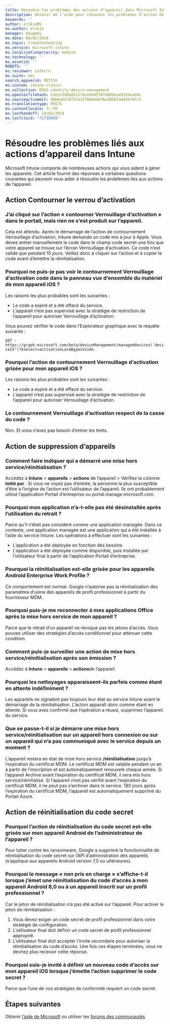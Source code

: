 ```yaml
---
title: Résoudre les problèmes des actions d’appareil dans Microsoft Intune - Azure | Microsoft Docs
description: Obtenir de l’aide pour résoudre les problèmes d’action de l’appareil.
keywords: ''
author: erikjeMS
ms.author: erikje
manager: dougeby
ms.date: 08/02/2019
ms.topic: troubleshooting
ms.service: microsoft-intune
ms.localizationpriority: medium
ms.technology: ''
ms.assetid: ''
ROBOTS: ''
ms.reviewer: coferro
ms.suite: ems
search.appverid: MET150
ms.custom: intune-classic
ms.collection: M365-identity-device-management
ms.openlocfilehash: e1b3139db8b217dceb495f67e809eae8319eae0c
ms.sourcegitcommit: 88b6e6d70f5fa15708e640f6e20b97a442ef07c5
ms.translationtype: MTE75
ms.contentlocale: fr-FR
ms.lasthandoff: 10/02/2019
ms.locfileid: "71735699"
---
```

# <a name="troubleshoot-device-actions-in-intune"></a>Résoudre les problèmes liés aux actions d’appareil dans Intune

Microsoft Intune comporte de nombreuses actions qui vous aident à gérer les appareils. Cet article fournit des réponses à certaines questions courantes qui peuvent vous aider à résoudre les problèmes liés aux actions de l’appareil.

## <a name="bypass-activation-lock-action"></a>Action Contourner le verrou d’activation

### <a name="i-clicked-the-bypass-activation-lock-action-in-the-portal-but-nothing-happened-on-the-device"></a>J’ai cliqué sur l’action « contourner Verrouillage d’activation » dans le portail, mais rien ne s’est produit sur l’appareil.
Cela est attendu. Après le démarrage de l’action de contournement Verrouillage d’activation, Intune demande un code mis à jour à Apple. Vous devez entrer manuellement le code dans le champ code secret une fois que votre appareil se trouve sur l’écran Verrouillage d’activation. Ce code n’est valide que pendant 15 jours. Veillez donc à cliquer sur l’action et à copier le code avant d’émettre la réinitialisation.

### <a name="why-dont-i-see-the-bypass-activation-lock-code-in-the-hardware-overview-blade-of-my-ios-device"></a>Pourquoi ne puis-je pas voir le contournement Verrouillage d’activation code dans le panneau vue d’ensemble du matériel de mon appareil iOS ?
Les raisons les plus probables sont les suivantes :
- Le code a expiré et a été effacé du service.
- L’appareil n’est pas supervisé avec la stratégie de restriction de l’appareil pour autoriser Verrouillage d’activation.

Vous pouvez vérifier le code dans l’Explorateur graphique avec la requête suivante :

```GET - https://graph.microsoft.com/beta/deviceManagement/manageddevices('deviceId')?$select=activationLockBypassCode.```

### <a name="why-is-the-bypass-activation-lock-action-greyed-out-for-my-ios-device"></a>Pourquoi l’action de contournement Verrouillage d’activation grisée pour mon appareil iOS ?
Les raisons les plus probables sont les suivantes : 
- Le code a expiré et a été effacé du service.
- L’appareil n’est pas supervisé avec la stratégie de restriction de l’appareil pour autoriser Verrouillage d’activation.

### <a name="is-the-bypass-activation-lock-code-case-sensitive"></a>Le contournement Verrouillage d’activation respect de la casse du code ?
Non. Et vous n’avez pas besoin d’entrer les tirets.

## <a name="remove-devices-action"></a>Action de suppression d’appareils

### <a name="how-do-i-tell-who-started-a-retirewipe"></a>Comment faire indiquer qui a démarré une mise hors service/réinitialisation ?
Accédez à **Intune** > **appareils** > **actions** de l’appareil > Vérifiez la colonne **initié par** .
Si vous ne voyez pas d’entrée, la personne la plus susceptible d’être à l’origine de l’action est l’utilisateur de l’appareil. Ils ont probablement utilisé l’application Portail d’entreprise ou portal.manage.microsoft.com.

### <a name="why-wasnt-my-application-uninstalled-after-using-retire"></a>Pourquoi mon application n’a-t-elle pas été désinstallée après l’utilisation du retrait ?
Parce qu’il n’était pas considéré comme une application managée. Dans ce contexte, une application managée est une application qui a été installée à l’aide du service Intune. Les opérations à effectuer sont les suivantes :
- L’application a été déployée en fonction des besoins
- L’application a été déployée comme disponible, puis installée par l’utilisateur final à partir de l’application Portail d’entreprise.

### <a name="why-is-wipe-grayed-out-for-android-enterprise-work-profile-devices"></a>Pourquoi la réinitialisation est-elle grisée pour les appareils Android Enterprise Work Profile ?
Ce comportement est normal. Google n’autorise pas la réinitialisation des paramètres d’usine des appareils de profil professionnel à partir du fournisseur MDM.

### <a name="why-can-i-sign-back-into-my-office-apps-after-my-device-was-retired"></a>Pourquoi puis-je me reconnecter à mes applications Office après la mise hors service de mon appareil ?
Parce que le retrait d’un appareil ne révoque pas les jetons d’accès. Vous pouvez utiliser des stratégies d’accès conditionnel pour atténuer cette condition.

### <a name="how-can-i-monitor-a-retirewipe-action-after-it-was-issued"></a>Comment puis-je surveiller une action de mise hors service/réinitialisation après son émission ?
Accédez à **Intune** > **appareils** > **actions**de l’appareil.

### <a name="why-do-wipes-sometimes-show-as-pending-indefinitely"></a>Pourquoi les nettoyages apparaissent-ils parfois comme étant en attente indéfiniment ?
Les appareils ne signalent pas toujours leur état au service Intune avant le démarrage de la réinitialisation. L’action apparaît donc comme étant en attente. Si vous avez confirmé que l’opération a réussi, supprimez l’appareil du service.

### <a name="what-happens-if-i-start-a-retirewipe-on-an-offline-device-or-a-device-that-hasnt-communicated-with-the-service-in-a-while"></a>Que se passe-t-il si je démarre une mise hors service/réinitialisation sur un appareil hors connexion ou sur un appareil qui n’a pas communiqué avec le service depuis un moment ?
L’appareil restera en état de mise hors service **/réinitialisation** jusqu’à l’expiration du certificat MDM. Le certificat MDM est valable pendant un an à partir de l’inscription et est automatiquement renouvelé chaque année. Si l’appareil Archive avant l’expiration du certificat MDM, il sera mis hors service/réinitialisé. Si l’appareil n’est pas vérifié avant l’expiration du certificat MDM, il ne peut pas s’archiver dans le service. 180 jours après l’expiration du certificat MDM, l’appareil est automatiquement supprimé du Portail Azure.


## <a name="reset-passcode-action"></a>Action de réinitialisation du code secret

### <a name="why-is-the-reset-passcode-action-greyed-out-on-my-android-device-admin-enrolled-device"></a>Pourquoi l’action de réinitialisation du code secret est-elle grisée sur mon appareil Android de l’administrateur de l’appareil ?
Pour lutter contre les ransomware, Google a supprimé la fonctionnalité de réinitialisation du code secret sur l’API d’administration des appareils (s’applique aux appareils Android version 7,0 ou ultérieures).

### <a name="why-do-i-get-a-not-supported-message-when-i-issue-a-passcode-reset-to-my-android-80-or-later-work-profile-enrolled-device"></a>Pourquoi le message « non pris en charge » s’affiche-t-il lorsque j’émet une réinitialisation du code d’accès à mon appareil Android 8,0 ou à un appareil inscrit sur un profil professionnel ?
Car le jeton de réinitialisation n’a pas été activé sur l’appareil. Pour activer le jeton de réinitialisation :
1. Vous devez exiger un code secret de profil professionnel dans votre stratégie de configuration.
2. L’utilisateur final doit définir un code secret de profil professionnel approprié.
3. L’utilisateur final doit accepter l’invite secondaire pour autoriser la réinitialisation du code d’accès.
Une fois ces étapes terminées, vous ne devriez plus recevoir cette réponse.

### <a name="why-am-i-prompted-to-set-a-new-passcode-on-my-ios-device-when-i-issue-the-remove-passcode-action"></a>Pourquoi suis-je invité à définir un nouveau code d’accès sur mon appareil iOS lorsque j’émette l’action supprimer le code secret ?
Parce que l’une de vos stratégies de conformité requiert un code secret.

## <a name="next-steps"></a>Étapes suivantes

Obtenir [l’aide de Microsoft](../fundamentals/get-support.md) ou utiliser les [forums des communautés](https://social.technet.microsoft.com/Forums/en-US/home?category=microsoftintune).
